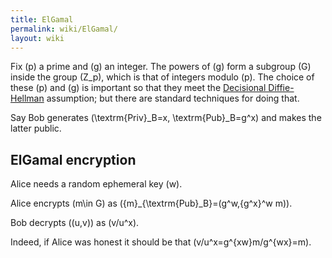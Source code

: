 ```yaml
---
title: ElGamal
permalink: wiki/ElGamal/
layout: wiki
---
```


Fix \(p\) a prime and \(g\) an integer. The powers of \(g\) form a
subgroup \(G\) inside the group \(Z_p\), which is that of integers
modulo \(p\). The choice of these \(p\) and \(g\) is important so that
they meet the [Decisional
Diffie-Hellman](http://en.wikipedia.org/wiki/Decisional_Diffie%E2%80%93Hellman_assumption)
assumption; but there are standard techniques for doing that.

Say Bob generates \(\textrm{Priv}_B=x, \textrm{Pub}_B=g^x\) and makes
the latter public.

ElGamal encryption
------------------

Alice needs a random ephemeral key \(w\).

  
Alice encrypts \(m\in G\) as \(\{m\}_{\textrm{Pub}_B}=(g^w,{g^x}^w m)\).

Bob decrypts \((u,v)\) as \(v/u^x\).

Indeed, if Alice was honest it should be that
\(v/u^x=g^{xw}m/g^{wx}=m\).


